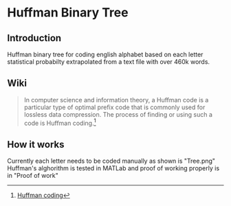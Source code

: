 # Huffman Binary Tree
## Introduction
Huffman binary tree for coding english alphabet based on each letter statistical probabilty extrapolated from a text file with over 460k words.

## Wiki
>In computer science and information theory, a Huffman code is a particular type of optimal prefix code that is commonly used for lossless data compression. The process of finding or using such a code is Huffman coding.[^1]
[^1]: [Huffman coding](https://en.wikipedia.org/wiki/Huffman_coding)

## How it works
Currently each letter needs to be coded manually as shown is "Tree.png"
Huffman's alghorithm is tested in MATLab and proof of working properly is in "Proof of work"
